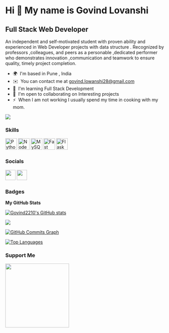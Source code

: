 Hi 👋 My name is Govind Lovanshi
================================

Full Stack Web Developer 
-----------------------------

An independent and self-motivated student with proven ability and experienced in Web Developer projects with data structure . Recognized by professors ,colleagues, and peers as a personable ,dedicated performer who demonstrates innovation ,communication and teamwork to ensure quality, timely project completion.

* 🌍  I'm based in Pune , India
* ✉️  You can contact me at [govind.lowanshi28@gmail.com](mailto:govind.lowanshi28@gmail.com)
* 🧠  I'm learning Full Stack Development
* 🤝  I'm open to collaborating on Interesting projects
* ⚡  When I am not working I usually spend my time in cooking with my mom.

<a href="https://www.github.com/Govind2210" target="_blank" rel="noreferrer"><img
src="https://img.shields.io/github/followers/Govind2210?logo=github&style=for-the-badge&color=0891b2&labelColor=1c1917" /></a>

### Skills

<p align="left">
<a href="https://www.python.org/" target="_blank" rel="noreferrer"><img src="https://raw.githubusercontent.com/danielcranney/readme-generator/main/public/icons/skills/python-colored.svg" width="36" height="36" alt="Python" /></a>
<a href="https://nodejs.org/en/" target="_blank" rel="noreferrer"><img src="https://raw.githubusercontent.com/danielcranney/readme-generator/main/public/icons/skills/nodejs-colored.svg" width="36" height="36" alt="NodeJS" /></a>
<a href="https://www.mysql.com/" target="_blank" rel="noreferrer"><img src="https://raw.githubusercontent.com/danielcranney/readme-generator/main/public/icons/skills/mysql-colored.svg" width="36" height="36" alt="MySQL" /></a>
<a href="https://fastapi.tiangolo.com/" target="_blank" rel="noreferrer"><img src="https://raw.githubusercontent.com/danielcranney/readme-generator/main/public/icons/skills/fastapi-colored.svg" width="36" height="36" alt="Fast API" /></a>
<a href="https://flask.palletsprojects.com/en/2.0.x/" target="_blank" rel="noreferrer"><img src="https://raw.githubusercontent.com/danielcranney/readme-generator/main/public/icons/skills/flask-colored-dark.svg" width="36" height="36" alt="Flask" /></a>
</p>


### Socials

<p align="left"> <a href="https://www.github.com/Govind2210" target="_blank" rel="noreferrer"><img src="https://raw.githubusercontent.com/danielcranney/readme-generator/main/public/icons/socials/github-dark.svg" width="32" height="32" /></a> <a href="https://www.linkedin.com/in/govindlovanshi" target="_blank" rel="noreferrer"><img src="https://raw.githubusercontent.com/danielcranney/readme-generator/main/public/icons/socials/linkedin.svg" width="32" height="32" /></a></p>

### Badges

<b>My GitHub Stats</b>

<a href="http://www.github.com/Govind2210"><img src="https://github-readme-stats.vercel.app/api?username=Govind2210&show_icons=true&hide=&count_private=true&title_color=0891b2&text_color=ffffff&icon_color=0891b2&bg_color=1c1917&hide_border=true&show_icons=true" alt="Govind2210's GitHub stats" /></a>

<a href="http://www.github.com/Govind2210"><img src="https://github-readme-streak-stats.herokuapp.com/?user=Govind2210&stroke=ffffff&background=1c1917&ring=0891b2&fire=0891b2&currStreakNum=ffffff&currStreakLabel=0891b2&sideNums=ffffff&sideLabels=ffffff&dates=ffffff&hide_border=true" /></a>

<a href="http://www.github.com/Govind2210"><img src="https://activity-graph.herokuapp.com/graph?username=Govind2210&bg_color=1c1917&color=ffffff&line=0891b2&point=ffffff&area_color=1c1917&area=true&hide_border=true&custom_title=GitHub%20Commits%20Graph" alt="GitHub Commits Graph" /></a>

<a href="https://github.com/Govind2210" align="left"><img src="https://github-readme-stats.vercel.app/api/top-langs/?username=Govind2210&langs_count=10&title_color=0891b2&text_color=ffffff&icon_color=0891b2&bg_color=1c1917&hide_border=true&locale=en&custom_title=Top%20%Languages" alt="Top Languages" /></a>

### Support Me

<a href="https://www.buymeacoffee.com/govindlovanshi78401"><img src="https://cdn.buymeacoffee.com/buttons/v2/default-yellow.png" width="200" /></a>
